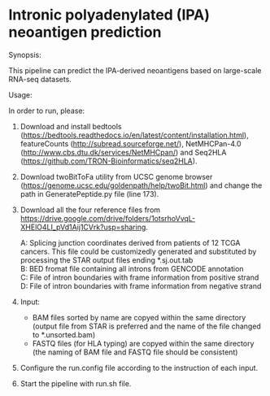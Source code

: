 # Intronic polyadenylated (IPA) neoantigen prediction

Synopsis:

This pipeline can predict the IPA-derived neoantigens based on large-scale RNA-seq datasets.


Usage:

In order to run, please:
1) Download and install bedtools (https://bedtools.readthedocs.io/en/latest/content/installation.html), featureCounts (http://subread.sourceforge.net/), NetMHCPan-4.0 (http://www.cbs.dtu.dk/services/NetMHCpan/) and Seq2HLA (https://github.com/TRON-Bioinformatics/seq2HLA).
2) Download twoBitToFa utility from UCSC genome browser (https://genome.ucsc.edu/goldenpath/help/twoBit.html) and change the path in GeneratePeptide.py file (line 173).
3) Download all the four reference files from https://drive.google.com/drive/folders/1otsrhoVvqL-XHElO4LI_pVd1Aij1CVrk?usp=sharing.

    A: Splicing junction coordinates derived from patients of 12 TCGA cancers. This file could be customizedly generated and substituted by processing the STAR output files ending *.sj.out.tab    
    B: BED fromat file containing all introns from GENCODE annotation    
    C: File of intron boundaries with frame information from positive strand    
    D: File of intron boundaries with frame information from negative strand
4) Input: 
    -  BAM files sorted by name are copyed within the same directory (output file from STAR is preferred and the name of the file changed to *.unsorted.bam)
    -  FASTQ files (for HLA typing) are copyed within the same directory (the naming of BAM file and FASTQ file should be consistent)
5) Configure the run.config file according to the instruction of each input.
6) Start the pipeline with run.sh file.
